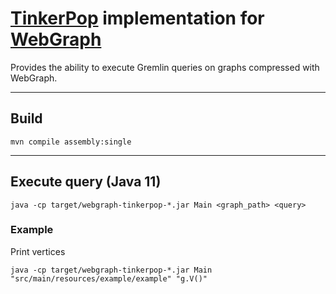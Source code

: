 # [TinkerPop](https://tinkerpop.apache.org/) implementation for [WebGraph](https://webgraph.di.unimi.it/)
Provides the ability to execute Gremlin queries on graphs compressed with WebGraph.
________
## Build

```shell
mvn compile assembly:single
```
________________
## Execute query (Java 11)

```shell
java -cp target/webgraph-tinkerpop-*.jar Main <graph_path> <query>
```
### Example
Print vertices
```shell
java -cp target/webgraph-tinkerpop-*.jar Main "src/main/resources/example/example" "g.V()" 
```
